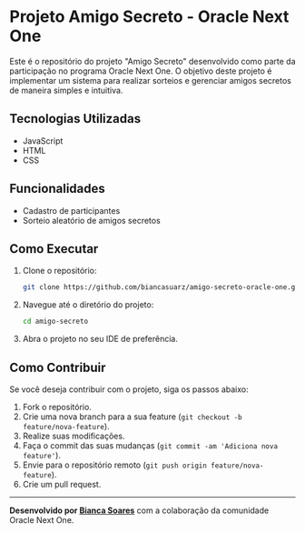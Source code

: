 # Projeto Amigo Secreto - Oracle Next One

Este é o repositório do projeto "Amigo Secreto" desenvolvido como parte da participação no programa Oracle Next One. O objetivo deste projeto é implementar um sistema para realizar sorteios e gerenciar amigos secretos de maneira simples e intuitiva.

## Tecnologias Utilizadas

- JavaScript
- HTML
- CSS

## Funcionalidades

- Cadastro de participantes
- Sorteio aleatório de amigos secretos

## Como Executar

1. Clone o repositório:

    ```bash
    git clone https://github.com/biancasuarz/amigo-secreto-oracle-one.git
    ```

2. Navegue até o diretório do projeto:

    ```bash
    cd amigo-secreto
    ```

3. Abra o projeto no seu IDE de preferência.

## Como Contribuir

Se você deseja contribuir com o projeto, siga os passos abaixo:

1. Fork o repositório.
2. Crie uma nova branch para a sua feature (`git checkout -b feature/nova-feature`).
3. Realize suas modificações.
4. Faça o commit das suas mudanças (`git commit -am 'Adiciona nova feature'`).
5. Envie para o repositório remoto (`git push origin feature/nova-feature`).
6. Crie um pull request.


---

**Desenvolvido por [Bianca Soares](https://github.com/biancasuarz)** com a colaboração da comunidade Oracle Next One.
